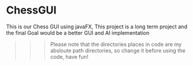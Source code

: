 # ChessGUI
This is our Chess GUI using javaFX, This project is a long term project and the final Goal would be a better GUI and AI implementation
>>> Please note that the directories places in code are my absloute path directories, so change it before using the code, have fun!
